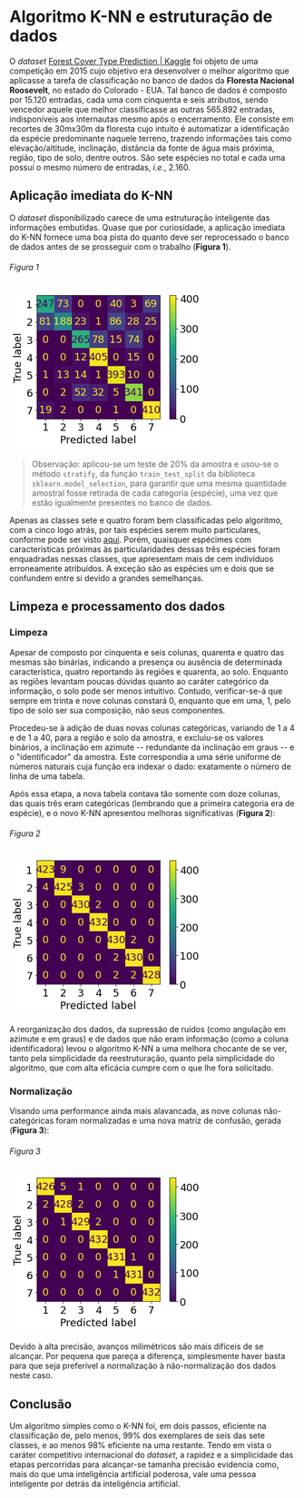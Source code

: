 # Algoritmo K-NN e estruturação de dados

O *dataset* [Forest Cover Type Prediction | Kaggle](https://www.kaggle.com/c/forest-cover-type-prediction) foi objeto de uma competição em 2015 cujo objetivo era desenvolver o melhor algoritmo que aplicasse a tarefa de classificação no banco de dados da **Floresta Nacional Roosevelt**, no estado do Colorado - EUA. Tal banco de dados é composto por 15.120 entradas, cada uma com cinquenta e seis atributos, sendo vencedor aquele que melhor classificasse as outras 565.892 entradas, indisponíveis aos internautas mesmo após o encerramento.
Ele consiste em recortes de 30mx30m da floresta cujo intuito é automatizar a identificação da espécie predominante naquele terreno, trazendo informações tais como elevação/altitude, inclinação, distância da fonte de água mais próxima, região, tipo de solo, dentre outros. São sete espécies no total e cada uma possui o mesmo número de entradas, *i.e.*, 2.160.

## Aplicação imediata do K-NN

O *dataset* disponibilizado carece de uma estruturação inteligente das informações embutidas. Quase que por curiosidade, a aplicação imediata do K-NN fornece uma boa pista do quanto deve ser reprocessado o banco de dados antes de se prosseguir com o trabalho (**Figura 1**).

###### Figura 1
![Matriz de confusão do algoritmo K-NN aplicado ao *dataset* sem qualquer manuseio.](https://github.com/brenoccosta/Algoritmo-K-NN-e-estruturacao-de-dados/blob/afda61b6b3263e82db425c3d59a1d834a746d21d/%5BGit%5D%20K-NN%20Treino.png?raw=True)

> Observação: aplicou-se um teste de 20% da amostra e usou-se o método `stratify`, da função `train_test_split` da biblioteca `sklearn.model_selection`, para garantir que uma mesma quantidade amostral fosse retirada de cada categoria (espécie), uma vez que estão igualmente presentes no banco de dados.

Apenas as classes sete e quatro foram bem classificadas pelo algoritmo, com a cinco logo atrás, por tais espécies serem muito particulares, conforme pode ser visto [aqui](https://github.com/brenoccosta/Visualizacao-exemplo-de-analise-de-dados). Porém, quaisquer espécimes com características próximas às particularidades dessas três espécies foram enquadradas nessas classes, que apresentam mais de cem indivíduos erroneamente atribuídos. A exceção são as espécies um e dois que se confundem entre si devido a grandes semelhanças.

## Limpeza e processamento dos dados
### Limpeza

Apesar de composto por cinquenta e seis colunas, quarenta e quatro das mesmas são binárias, indicando a presença ou ausência de determinada característica, quatro reportando às regiões e quarenta, ao solo. Enquanto as regiões levantam poucas dúvidas quanto ao caráter categórico da informação, o solo pode ser menos intuitivo. Contudo, verificar-se-á que sempre em trinta e nove colunas constará 0, enquanto que em uma, 1, pelo tipo de solo ser sua composição, não seus componentes.

Procedeu-se à adição de duas novas colunas categóricas, variando de 1 a 4 e de 1 a 40, para a região e solo da amostra, e excluiu-se os valores binários, a inclinação em azimute -- redundante da inclinação em graus -- e o "identificador" da amostra. Este correspondia a uma série uniforme de números naturais cuja função era indexar o dado: exatamente o número de linha de uma tabela.

Após essa etapa, a nova tabela contava tão somente com doze colunas, das quais três eram categóricas (lembrando que a primeira categoria era de espécie), e o novo K-NN apresentou melhoras significativas (**Figura 2**):

###### Figura 2
![Matriz de confusão após a limpeza de dados.](https://github.com/brenoccosta/Algoritmo-K-NN-e-estruturacao-de-dados/blob/afda61b6b3263e82db425c3d59a1d834a746d21d/%5BGit%5D%20K-NN%20Treino%20Final.png?raw=True)

A reorganização dos dados, da supressão de ruídos (como angulação em azimute e em graus) e de dados que não eram informação (como a coluna identificadora) levou o algoritmo K-NN a uma melhora chocante de se ver, tanto pela simplicidade da reestruturação, quanto pela simplicidade do algoritmo, que com alta eficácia cumpre com o que lhe fora solicitado.

### Normalização

Visando uma performance ainda mais alavancada, as nove colunas não-categóricas foram normalizadas e uma nova matriz de confusão, gerada (**Figura 3**):

###### Figura 3
![Matriz de confusão com tabela normalizada](https://github.com/brenoccosta/Algoritmo-K-NN-e-estruturacao-de-dados/blob/ec02b2038d887a0fa1ff4fba173f88f2954855d8/Matrizes/%5BGit%5D%20K-NN%20Tabela%20Normal.png?raw=True "Tabela normalizada")

Devido à alta precisão, avanços milimétricos são mais difíceis de se alcançar. Por pequena que pareça a diferença, simplesmente haver basta para que seja preferível a normalização à não-normalização dos dados neste caso.

## Conclusão

Um algoritmo simples como o K-NN foi, em dois passos, eficiente na classificação de, pelo menos, 99% dos exemplares de seis das sete classes, e ao menos 98% eficiente na uma restante. Tendo em vista o caráter competitivo internacional do *dataset*, a rapidez e a simplicidade das etapas percorridas para alcançar-se tamanha precisão evidencia como, mais do que uma inteligência artificial poderosa, vale uma pessoa inteligente por detrás da inteligência artificial.
